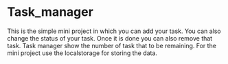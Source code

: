 # Task_manager
This is the simple mini project in which you can add your task.
You can also change the status of your task.
Once it is done you can also remove that task.
Task manager show the number of task that to be remaining.
For the mini project use the localstorage for storing the data.
